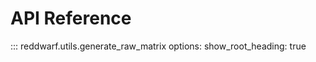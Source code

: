 # API Reference

::: reddwarf.utils.generate_raw_matrix
    options:
        show_root_heading: true
